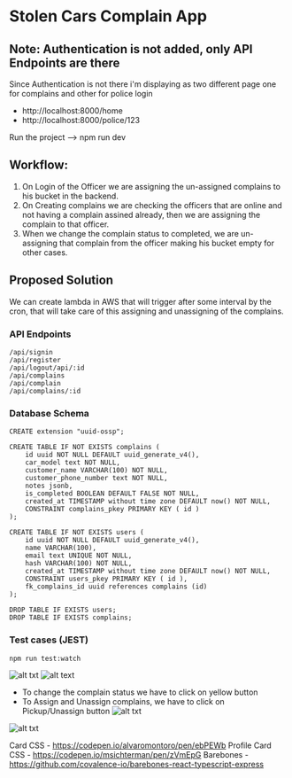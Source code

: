 # Stolen Cars Complain App

## Note: Authentication is not added, only API Endpoints are there
Since Authentication is not there i'm displaying as two different page one for complains and other for police login
* http://localhost:8000/home
* http://localhost:8000/police/123

Run the project --> npm run dev

## Workflow:
1. On Login of the Officer we are assigning the un-assigned complains to his bucket in the backend.
2. On Creating complains we are checking the officers that are online and not having a complain assined already, then we are assigning the complain to that officer.
3. When we change the complain status to completed, we are un-assigning that complain from the officer making his bucket empty for other cases.

## Proposed Solution
We can create lambda in AWS that will trigger after some interval by the cron, that will take care of this assigning and unassigning of the complains.

### API Endpoints

```
/api/signin
/api/register
/api/logout/api/:id
/api/complains
/api/complain
/api/complains/:id
```

### Database Schema

```
CREATE extension "uuid-ossp";

CREATE TABLE IF NOT EXISTS complains (
	id uuid NOT NULL DEFAULT uuid_generate_v4(),
	car_model text NOT NULL,
	customer_name VARCHAR(100) NOT NULL,
	customer_phone_number text NOT NULL,
	notes jsonb,
	is_completed BOOLEAN DEFAULT FALSE NOT NULL,
	created_at TIMESTAMP without time zone DEFAULT now() NOT NULL,
	CONSTRAINT complains_pkey PRIMARY KEY ( id )
);

CREATE TABLE IF NOT EXISTS users (
	id uuid NOT NULL DEFAULT uuid_generate_v4(),
	name VARCHAR(100),
	email text UNIQUE NOT NULL,
	hash VARCHAR(100) NOT NULL,
	created_at TIMESTAMP without time zone DEFAULT now() NOT NULL,
	CONSTRAINT users_pkey PRIMARY KEY ( id ),
	fk_complains_id uuid references complains (id)
);

DROP TABLE IF EXISTS users;
DROP TABLE IF EXISTS complains;
```

### Test cases (JEST)
```
npm run test:watch
```

![alt txt](https://i.imgur.com/qqLd4JY.png)
![alt text](https://i.imgur.com/WGIehdC.png)


* To change the complain status we have to click on yellow button
* To Assign and Unassign complains, we have to click on Pickup/Unassign button
![alt txt](https://i.imgur.com/MruNVAI.png)

![alt txt](https://i.imgur.com/nBbelwT.png)


Card CSS - https://codepen.io/alvaromontoro/pen/ebPEWb
Profile Card CSS - https://codepen.io/msichterman/pen/zVmEpG
Barebones - https://github.com/covalence-io/barebones-react-typescript-express